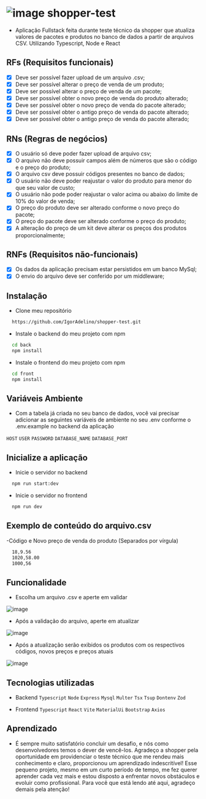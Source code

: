 
# ![image](https://github.com/IgorAdelino/shopper-test/assets/117618427/0cbdf638-19c4-4e9c-9950-060ea6a0e19b)  shopper-test  

- Aplicação Fullstack feita durante teste técnico da shopper que atualiza valores de pacotes e produtos no banco de dados a partir de arquivos CSV. Utilizando Typescript, Node e React

## RFs (Requisitos funcionais)

- [x] Deve ser possível fazer upload de um arquivo .csv;
- [x] Deve ser possível alterar o preço de venda de um produto;
- [x] Deve ser possível alterar o preço de venda de um pacote;
- [x] Deve ser possível obter o novo preço de venda do produto alterado;
- [x] Deve ser possível obter o novo preço de venda do pacote alterado;
- [x] Deve ser possível obter o antigo preço de venda do pacote alterado;
- [x] Deve ser possível obter o antigo preço de venda do pacote alterado;

## RNs (Regras de negócios)

- [x] O usuário só deve poder fazer upload de arquivo csv;
- [x] O arquivo não deve possuir campos além de números que são o código e o preço do produto;
- [x] O arquivo csv deve possuir códigos presentes no banco de dados;
- [x] O usuário não deve poder reajustar o valor do produto para menor do que seu valor de custo;
- [x] O usuário não pode poder reajustar o valor acima ou abaixo do limite de 10% do valor de venda;
- [x] O preço do produto deve ser alterado conforme o novo preço do pacote;
- [x] O preço do pacote deve ser alterado conforme o preço do produto;
- [x] A alteração do preço de um kit deve alterar os preços dos produtos proporcionalmente;

## RNFs (Requisitos não-funcionais)

- [x] Os dados da aplicação precisam estar persistidos em um banco MySql;
- [x] O envio do arquivo deve ser conferido por um middleware;

## Instalação
- Clone meu repositório
```bash
  https://github.com/IgorAdelino/shopper-test.git
```

- Instale o backend do meu projeto com npm
```bash
  cd back
  npm install
```

- Instale o frontend do meu projeto com npm
```bash
  cd front
  npm install
```

## Variáveis Ambiente

- Com a tabela já criada no seu banco de dados, você vai precisar adicionar as seguintes variáveis de ambiente no seu .env conforme o .env.example no backend da aplicação
  
`HOST`
`USER`
`PASSWORD`
`DATABASE_NAME`
`DATABASE_PORT`

## Inicialize a aplicação

- Inicie o servidor no backend
```bash
  npm run start:dev
```
- Inicie o servidor no frontend
```bash
  npm run dev
```

## Exemplo de conteúdo do arquivo.csv
-Código e Novo preço de venda do produto (Separados por vírgula)
```bash
  18,9.56
  1020,58.00
  1000,56
```

## Funcionalidade

- Escolha um arquivo .csv e aperte em validar

![image](https://github.com/IgorAdelino/shopper-test/assets/117618427/002bef85-5fab-4d2d-a0bd-5bfd4bac696d)

- Após a validação do arquivo, aperte em atualizar

![image](https://github.com/IgorAdelino/shopper-test/assets/117618427/bad24011-3598-474e-bc5e-04d67894d509)

- Após a atualização serão exibidos os produtos com os respectivos códigos, novos preços e preços atuais

![image](https://github.com/IgorAdelino/shopper-test/assets/117618427/e07caa65-ece3-4f42-9293-c4214d0e2a3b)

## Tecnologias utilizadas

- Backend
`Typescript`
`Node`
`Express`
`Mysql`
`Multer`
`Tsx`
`Tsup`
`Dontenv`
`Zod`

- Frontend
`Typescript`
`React`
`Vite`
`MaterialUi`
`Bootstrap`
`Axios`

## Aprendizado

- É sempre muito satisfatório concluir um desafio, e nós como desenvolvedores temos o dever de vencê-los. Agradeço a shopper pela oportunidade em providenciar o teste técnico que me rendeu mais conhecimento
e claro, proporcionou um aprendizado indescritível! Esse pequeno projeto, mesmo em um curto período de tempo, me fez querer aprender cada vez mais e estou disposto a enfrentar novos obstáculos e evoluir como profissional.
Para você que está lendo até aqui, agradeço demais pela atenção!





